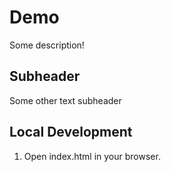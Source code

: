 # Demo

Some description!

## Subheader

Some other text subheader

## Local Development

1. Open index.html in your browser.
